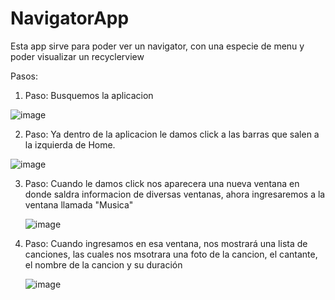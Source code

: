 # NavigatorApp
Esta app sirve para poder ver un navigator, con una especie de menu y poder visualizar un recyclerview
   
Pasos:
     
1. Paso:
Busquemos la aplicacion
 
![image](https://user-images.githubusercontent.com/115562510/204441711-20e0db04-d91e-4b14-a5de-131ab12d15d9.png)
   
2. Paso:
Ya dentro de la aplicacion le damos click a las barras que salen a la izquierda de Home.
  
![image](https://user-images.githubusercontent.com/115562510/204442306-b57f9e7f-2622-493c-b7da-0c83f44638ab.png)

3. Paso:
Cuando le damos click nos aparecera una nueva ventana en donde saldra informacion de diversas ventanas, ahora ingresaremos a la ventana llamada "Musica"
   
   ![image](https://user-images.githubusercontent.com/115562510/204442567-3dc30d04-034e-4807-926a-b5e9e14feb5f.png)

4. Paso:
Cuando ingresamos en esa ventana, nos mostrará una lista de canciones, las cuales nos msotrara una foto de la cancion, el cantante, el nombre de la cancion y su duración
   
   ![image](https://user-images.githubusercontent.com/115562510/204443082-f1c94024-7c36-4536-9181-b5014cc1b4c4.png)

